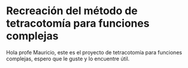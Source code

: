 # Recreación del método de tetracotomía para funciones complejas

Hola profe Mauricio, este es el proyecto de tetracotomía para funciones complejas, espero que le guste y lo encuentre útil.
